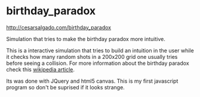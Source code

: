 birthday_paradox
================

http://cesarsalgado.com/birthday_paradox

Simulation that tries to make the birthday paradox more intuitive.

This is a interactive simulation that tries to build an intuition in the user while it checks 
how many random shots in a 200x200 grid one usually tries before seeing a collision. For more information about the 
birthday paradox check this [wikipedia article](http://en.wikipedia.org/wiki/Birthday_problem).

Its was done with JQuery and html5 canvas. This is my first javascript program so don't be suprised if it looks strange.
